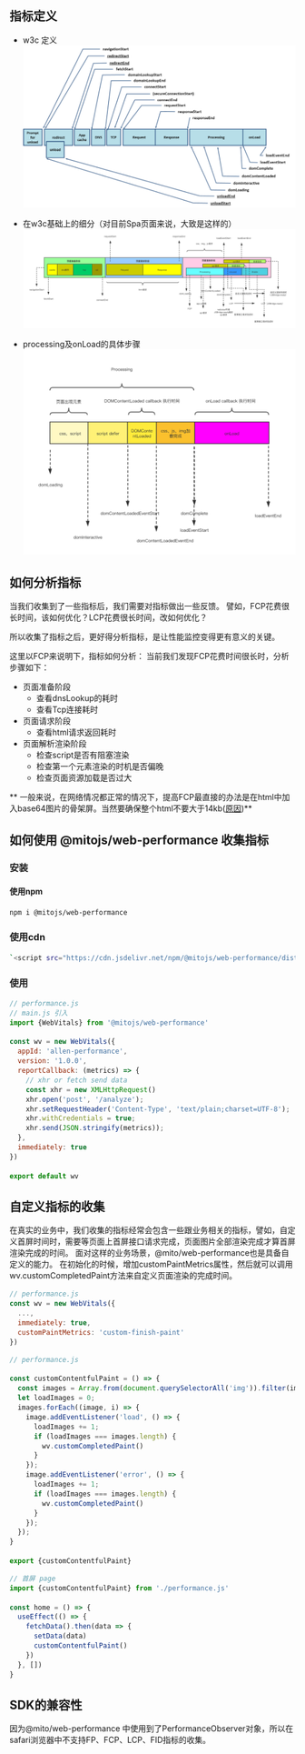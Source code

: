 ## 指标定义

+ w3c 定义
  ![navigation](./assets/timing-overview.png)

+ 在w3c基础上的细分（对目前Spa页面来说，大致是这样的）
  ![custom-navigation](./assets/custom-navigation.png)

+ processing及onLoad的具体步骤
  ![dom-parse](./assets/dom-parse.png)

## 如何分析指标

当我们收集到了一些指标后，我们需要对指标做出一些反馈。 譬如，FCP花费很长时间，该如何优化？LCP花费很长时间，改如何优化？

所以收集了指标之后，更好得分析指标，是让性能监控变得更有意义的关键。

这里以FCP来说明下，指标如何分析： 当前我们发现FCP花费时间很长时，分析步骤如下：

+ 页面准备阶段
  - 查看dnsLookup的耗时
  - 查看Tcp连接耗时
+ 页面请求阶段
  - 查看html请求返回耗时
+ 页面解析渲染阶段
  - 检查script是否有阻塞渲染
  - 检查第一个元素渲染的时机是否偏晚
  - 检查页面资源加载是否过大

**
一般来说，在网络情况都正常的情况下，提高FCP最直接的办法是在html中加入base64图片的骨架屏。当然要确保整个html不要大于14kb([原因](https://developer.mozilla.org/zh-CN/docs/Web/Performance/How_browsers_work#tcp_%E6%85%A2%E5%BC%80%E5%A7%8B_14kb_%E8%A7%84%E5%88%99))**

## 如何使用 @mitojs/web-performance 收集指标

### 安装

#### 使用npm

```bash
npm i @mitojs/web-performance
```

### 使用cdn

```bash
`<script src="https://cdn.jsdelivr.net/npm/@mitojs/web-performance/dist/web-performance.min.js"></script>`
```

### 使用

```javascript
// performance.js
// main.js 引入
import {WebVitals} from '@mitojs/web-performance'

const wv = new WebVitals({
  appId: 'allen-performance',
  version: '1.0.0',
  reportCallback: (metrics) => {
    // xhr or fetch send data
    const xhr = new XMLHttpRequest()
    xhr.open('post', '/analyze');
    xhr.setRequestHeader('Content-Type', 'text/plain;charset=UTF-8');
    xhr.withCredentials = true;
    xhr.send(JSON.stringify(metrics));
  },
  immediately: true
})

export default wv
```

## 自定义指标的收集

在真实的业务中，我们收集的指标经常会包含一些跟业务相关的指标，譬如，自定义首屏时间时，需要等页面上首屏接口请求完成，页面图片全部渲染完成才算首屏渲染完成的时间。
面对这样的业务场景，@mito/web-performance也是具备自定义的能力。 在初始化的时候，增加customPaintMetrics属性，然后就可以调用wv.customCompletedPaint方法来自定义页面渲染的完成时间。

```javascript
// performance.js
const wv = new WebVitals({
  ...,
  immediately: true,
  customPaintMetrics: 'custom-finish-paint'
})
```

```javascript
// performance.js

const customContentfulPaint = () => {
  const images = Array.from(document.querySelectorAll('img')).filter(image => !image.complete);
  let loadImages = 0;
  images.forEach((image, i) => {
    image.addEventListener('load', () => {
      loadImages += 1;
      if (loadImages === images.length) {
        wv.customCompletedPaint()
      }
    });
    image.addEventListener('error', () => {
      loadImages += 1;
      if (loadImages === images.length) {
        wv.customCompletedPaint()
      }
    });
  });
}

export {customContentfulPaint}
```

```jsx
// 首屏 page
import {customContentfulPaint} from './performance.js'

const home = () => {
  useEffect(() => {
    fetchData().then(data => {
      setData(data)
      customContentfulPaint()
    })
  }, [])
}
```

## SDK的兼容性

因为@mito/web-performance 中使用到了PerformanceObserver对象，所以在safari浏览器中不支持FP、FCP、LCP、FID指标的收集。



